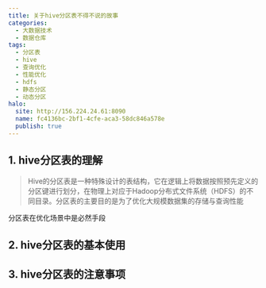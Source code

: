 ```yaml
---
title: 关于hive分区表不得不说的故事
categories:
  - 大数据技术
  - 数据仓库
tags:
  - 分区表
  - hive
  - 查询优化
  - 性能优化
  - hdfs
  - 静态分区
  - 动态分区
halo:
  site: http://156.224.24.61:8090
  name: fc4136bc-2bf1-4cfe-aca3-58dc846a578e
  publish: true
---
```


## 1. hive分区表的理解

> Hive的分区表是一种特殊设计的表结构，它在逻辑上将数据按照预先定义的分区键进行划分，在物理上对应于Hadoop分布式文件系统（HDFS）的不同目录。分区表的主要目的是为了优化大规模数据集的存储与查询性能

分区表在优化场景中是必然手段

## 2. hive分区表的基本使用

## 3. hive分区表的注意事项
